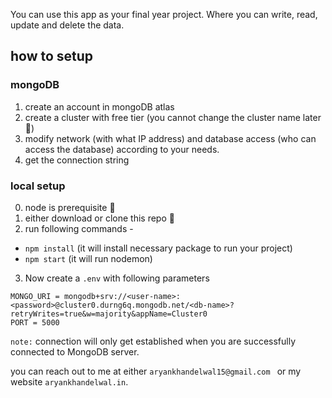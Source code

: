 You can use this app as your final year project. Where you can write, read, update and delete the data. 

## how to setup
### mongoDB
1. create an account in mongoDB atlas
2. create a cluster with free tier (you cannot change the cluster name later🤨)
3. modify network (with what IP address) and database access (who can access the database) according to your needs.
4. get the connection string

### local setup
0. node is prerequisite 🍃
1. either download or clone this repo 💽
2. run following commands -
  - `npm install` (it will install necessary package to run your project)
  - `npm start` (it will run nodemon)
3. Now create a `.env` with following parameters
```env
MONGO_URI = mongodb+srv://<user-name>:<password>@cluster0.durng6q.mongodb.net/<db-name>?retryWrites=true&w=majority&appName=Cluster0
PORT = 5000
```

`note:` connection will only get established when you are successfully connected to MongoDB server.

you can reach out to me at either `aryankhandelwal15@gmail.com ` or my website `aryankhandelwal.in`.

